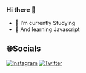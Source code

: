 ### Hi there 👋

- 🔭 I’m currently Studying
- 🌱 And learning Javascript
## 🌐Socials
[![Instagram](https://img.shields.io/badge/Instagram-%23E4405F.svg?logo=Instagram&logoColor=white)](https://www.instagram.com/kaja.sharif/) [![Twitter](https://img.shields.io/badge/Twitter-%231DA1F2.svg?logo=Twitter&logoColor=white)](https://twitter.com/Kajasharif38) 
